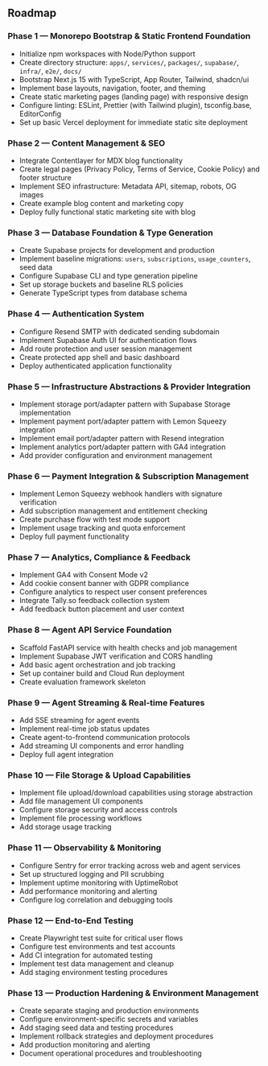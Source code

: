 ## Roadmap

### Phase 1 — Monorepo Bootstrap & Static Frontend Foundation
- Initialize npm workspaces with Node/Python support
- Create directory structure: `apps/`, `services/`, `packages/`, `supabase/`, `infra/`, `e2e/`, `docs/`
- Bootstrap Next.js 15 with TypeScript, App Router, Tailwind, shadcn/ui
- Implement base layouts, navigation, footer, and theming
- Create static marketing pages (landing page) with responsive design
- Configure linting: ESLint, Prettier (with Tailwind plugin), tsconfig.base, EditorConfig
- Set up basic Vercel deployment for immediate static site deployment

### Phase 2 — Content Management & SEO
- Integrate Contentlayer for MDX blog functionality  
- Create legal pages (Privacy Policy, Terms of Service, Cookie Policy) and footer structure
- Implement SEO infrastructure: Metadata API, sitemap, robots, OG images
- Create example blog content and marketing copy
- Deploy fully functional static marketing site with blog

### Phase 3 — Database Foundation & Type Generation
- Create Supabase projects for development and production
- Implement baseline migrations: `users`, `subscriptions`, `usage_counters`, seed data
- Configure Supabase CLI and type generation pipeline
- Set up storage buckets and baseline RLS policies
- Generate TypeScript types from database schema

### Phase 4 — Authentication System
- Configure Resend SMTP with dedicated sending subdomain
- Implement Supabase Auth UI for authentication flows
- Add route protection and user session management
- Create protected app shell and basic dashboard
- Deploy authenticated application functionality

### Phase 5 — Infrastructure Abstractions & Provider Integration
- Implement storage port/adapter pattern with Supabase Storage implementation
- Implement payment port/adapter pattern with Lemon Squeezy integration
- Implement email port/adapter pattern with Resend integration
- Implement analytics port/adapter pattern with GA4 integration
- Add provider configuration and environment management

### Phase 6 — Payment Integration & Subscription Management
- Implement Lemon Squeezy webhook handlers with signature verification
- Add subscription management and entitlement checking
- Create purchase flow with test mode support
- Implement usage tracking and quota enforcement
- Deploy full payment functionality

### Phase 7 — Analytics, Compliance & Feedback
- Implement GA4 with Consent Mode v2
- Add cookie consent banner with GDPR compliance  
- Configure analytics to respect user consent preferences
- Integrate Tally.so feedback collection system
- Add feedback button placement and user context

### Phase 8 — Agent API Service Foundation
- Scaffold FastAPI service with health checks and job management
- Implement Supabase JWT verification and CORS handling
- Add basic agent orchestration and job tracking
- Set up container build and Cloud Run deployment
- Create evaluation framework skeleton

### Phase 9 — Agent Streaming & Real-time Features
- Add SSE streaming for agent events
- Implement real-time job status updates
- Create agent-to-frontend communication protocols
- Add streaming UI components and error handling
- Deploy full agent integration

### Phase 10 — File Storage & Upload Capabilities
- Implement file upload/download capabilities using storage abstraction
- Add file management UI components
- Configure storage security and access controls
- Implement file processing workflows
- Add storage usage tracking

### Phase 11 — Observability & Monitoring
- Configure Sentry for error tracking across web and agent services
- Set up structured logging and PII scrubbing
- Implement uptime monitoring with UptimeRobot
- Add performance monitoring and alerting
- Configure log correlation and debugging tools

### Phase 12 — End-to-End Testing
- Create Playwright test suite for critical user flows
- Configure test environments and test accounts
- Add CI integration for automated testing
- Implement test data management and cleanup
- Add staging environment testing procedures

### Phase 13 — Production Hardening & Environment Management
- Create separate staging and production environments
- Configure environment-specific secrets and variables  
- Add staging seed data and testing procedures
- Implement rollback strategies and deployment procedures
- Add production monitoring and alerting
- Document operational procedures and troubleshooting
